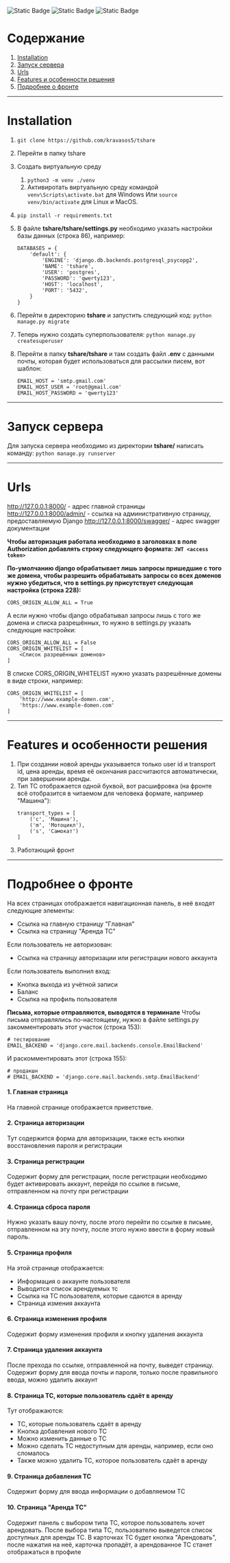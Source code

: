 ![Static Badge](https://img.shields.io/badge/Volga_IT-blue)
![Static Badge](https://img.shields.io/badge/Django-v4.2.6-blue)
![Static Badge](https://img.shields.io/badge/djangorestframework-v3.14.0-blue)

# Содержание
1. [Installation](#installation)
1. [Запуск сервера](#runserver)
1. [Urls](#urls)
1. [Features и особенности решения](#features)
1. [Подробнее о фронте](#front)

---

# Installation <a id="installation"></a>
  
1. `git clone https://github.com/kravasos5/tshare`
2. Перейти в папку tshare
2. Создать виртуальную среду
    1. `python3 -m venv ./venv`
    2. Активиротать виртуальную среду командой
    `venv\Scripts\activate.bat` для Windows
    Или `source venv/bin/activate` для Linux и MacOS.
3. `pip install -r requirements.txt`
4. В файле **tshare/tshare/settings.py** необходимо указать настройки базы данных (строка 86),
например:

    ```
    DATABASES = {
        'default': {
            'ENGINE': 'django.db.backends.postgresql_psycopg2',
            'NAME': 'tshare',
            'USER': 'postgres',
            'PASSWORD': 'qwerty123',
            'HOST': 'localhost',
            'PORT': '5432',
        }
    }
    ```
5. Перейти в директорию **tshare** и запустить следующий код:
    `python manage.py migrate`
6. Теперь нужно создать суперпользователя:
    `python manage.py createsuperuser`
7. Перейти в папку **tshare/tshare** и там создать файл **.env** с данными почты,
    которая будет использоваться для рассылки писем, вот шаблон:

    ```
    EMAIL_HOST = 'smtp.gmail.com'
    EMAIL_HOST_USER = 'root@gmail.com'
    EMAIL_HOST_PASSWORD = 'qwerty123'
    ```

--- 

# Запуск сервера <a id="runserver"></a>
Для запуска сервера необходимо из директории **tshare/** написать команду:
`python manage.py runserver`

---

# Urls <a id="urls"></a>
http://127.0.0.1:8000/ - адрес главной страницы
http://127.0.0.1:8000/admin/ - ссылка на административную страницу, предоставляемую Django
http://127.0.0.1:8000/swagger/ - адрес swagger документации

**Чтобы авторизация работала необходимо в заголовках в поле Authorization
добавлять строку следующего формата: `JWT <access token>`**

**По-умолчанию django обрабатывает лишь запросы пришедшие с того же домена, чтобы разрешить обрабатывать запросы со всех доменов нужно убедиться, что в settings.py присутствует следующая настройка (строка 228):**
```
CORS_ORIGIN_ALLOW_ALL = True
```
А если нужно чтобы django обрабатывал запросы лишь с того же домена и списка разрешённых, то нужно в settings.py указать следующие настройки:
```
CORS_ORIGIN_ALLOW_ALL = False
CORS_ORIGIN_WHITELIST = [
    <Список разрешённых доменов>
]
```
В списке CORS_ORIGIN_WHITELIST нужно указать разрешённые домены в виде строки, например:
```
CORS_ORIGIN_WHITELIST = [
    'http://www.example-domen.com',
    'https://www.example-domen.com'
]
```


---

# Features и особенности решения <a id="features"></a>

1. При создании новой аренды указывается только user id и transport id,
    цена аренды, время её окончания рассчитаются автоматически,
    при завершении аренды.
2. Тип ТС отображается одной буквой, вот расшифровка (на фронте всё отобразится в читаемом для человека формате, например "Машина"):
    ```
    transport_types = [
        ('c', 'Машина'),
        ('m', 'Мотоцикл'),
        ('s', 'Самокат')
    ]
    ```
3. Работающий фронт

---

# Подробнее о фронте <a id="front"></a>

На всех страницах отображается навигационная панель, в неё входят следующие элементы:

- Ссылка на главную страницу "Главная"
- Ссылка на страницу "Аренда ТС"

Если пользователь не авторизован:

- Ссылка на страницу авторизации или регистрации нового аккаунта

Если пользователь выполнил вход:

- Кнопка выхода из учётной записи
- Баланс
- Ссылка на профиль пользователя

**Письма, которые отправляются, выводятся в терминале**
Чтобы письма отправлялись по-настоящему, нужно в файле settings.py закомментировать этот участок (строка 153):
```
# тестирование
EMAIL_BACKEND = 'django.core.mail.backends.console.EmailBackend'
```
И раскомментировать этот (строка 155):
```
# продакшн
# EMAIL_BACKEND = 'django.core.mail.backends.smtp.EmailBackend'
```

#### 1. Главная страница

На главной странице отображается приветствие.

#### 2. Страница авторизации

Тут содержится форма для авторизации, также есть кнопки восстановления пароля и регистрации

#### 3. Страница регистрации

Содержит форму для регистрации, после регистрации необходимо будет активировать аккаунт, перейдя по ссылке в письме, отправленном на почту при регистрации

#### 4. Страница сброса пароля

Нужно указать вашу почту, после этого перейти по ссылке в письме, отправленном на эту почту, после этого нужно ввести в форму новый пароль.

#### 5. Страница профиля 
На этой странице отображается:
- Информация о аккаунте пользователя
- Выводится список арендуемых тс
- Ссылка на ТС пользователя, которые сдаются в аренду
- Страница измения аккаунта

#### 6. Страница изменения профиля
Содержит форму изменения профиля и кнопку удаления аккаунта

#### 7. Страница удаления аккаунта
После прехода по ссылке, отправленной на почту, выведет страницу.
Содержит форму для ввода почты и пароля, только после правильного ввода, можно удалить аккаунт

#### 8. Страница ТС, которые пользователь сдаёт в аренду
Тут отображаются:

- ТС, которые пользователь сдаёт в аренду
- Кнопка добавления нового ТС
- Можно изменить данные о ТС
- Можно сделать ТС недоступным для аренды, например, если оно сломалось
- Также можно удалить ТС, которое пользователь сдаёт в аренду

#### 9. Страница добавления ТС
Содержит форму для ввода информации о добавляемом ТС

#### 10. Страница "Аренда ТС"
Содержит панель с выбором типа ТС, которое пользователь хочет арендовать.
После выбора типа ТС, пользователю выведется список доступных для аренды ТС. В карточках ТС будет кнопка "Арендовать", после нажатия на неё, карточка пропадёт, а арендованное ТС станет отображаться в профиле